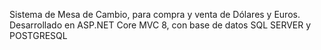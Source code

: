 Sistema de Mesa de Cambio, para compra y venta de Dólares y Euros.
Desarrollado en ASP.NET Core MVC 8, con base de datos SQL SERVER y POSTGRESQL
